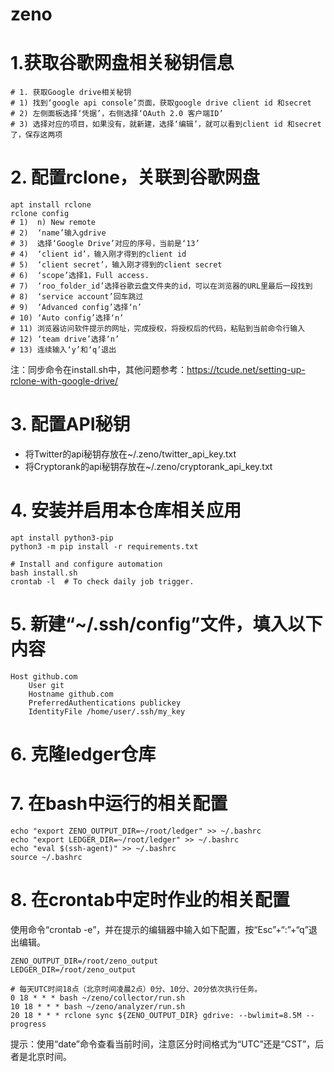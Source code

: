 # zeno

# 1.获取谷歌网盘相关秘钥信息

```
# 1. 获取Google drive相关秘钥
# 1) 找到‘google api console’页面，获取google drive client id 和secret
# 2) 左侧面板选择‘凭据’，右侧选择‘OAuth 2.0 客户端ID’
# 3) 选择对应的项目，如果没有，就新建，选择‘编辑’，就可以看到client id 和secret了，保存这两项
```

# 2. 配置rclone，关联到谷歌网盘

```
apt install rclone
rclone config
# 1)  n) New remote
# 2)  ‘name’输入gdrive
# 3)  选择‘Google Drive’对应的序号，当前是‘13’
# 4)  ‘client id’，输入刚才得到的client id
# 5)  ‘client secret’，输入刚才得到的client secret
# 6)  ‘scope’选择1，Full access.
# 7)  ‘roo_folder_id’选择谷歌云盘文件夹的id，可以在浏览器的URL里最后一段找到
# 8)  ‘service account’回车跳过
# 9)  ‘Advanced config’选择‘n’
# 10) ‘Auto config’选择‘n’
# 11) 浏览器访问软件提示的网址，完成授权，将授权后的代码，粘贴到当前命令行输入
# 12) ‘team drive’选择‘n’
# 13) 连续输入‘y’和‘q’退出
```

注：同步命令在install.sh中，其他问题参考：https://tcude.net/setting-up-rclone-with-google-drive/

# 3. 配置API秘钥

- 将Twitter的api秘钥存放在~/.zeno/twitter_api_key.txt
- 将Cryptorank的api秘钥存放在~/.zeno/cryptorank_api_key.txt

# 4. 安装并启用本仓库相关应用

```
apt install python3-pip
python3 -m pip install -r requirements.txt

# Install and configure automation
bash install.sh
crontab -l  # To check daily job trigger.
```

# 5. 新建“~/.ssh/config”文件，填入以下内容
```
Host github.com
    User git
    Hostname github.com
    PreferredAuthentications publickey
    IdentityFile /home/user/.ssh/my_key
```

# 6. 克隆ledger仓库

# 7. 在bash中运行的相关配置

```
echo "export ZENO_OUTPUT_DIR=~/root/ledger" >> ~/.bashrc
echo "export LEDGER_DIR=~/root/ledger" >> ~/.bashrc
echo "eval $(ssh-agent)" >> ~/.bashrc
source ~/.bashrc

```

# 8. 在crontab中定时作业的相关配置

使用命令“crontab -e”，并在提示的编辑器中输入如下配置，按“Esc”+“:”+“q”退出编辑。
```
ZENO_OUTPUT_DIR=/root/zeno_output
LEDGER_DIR=/root/zeno_output

# 每天UTC时间18点（北京时间凌晨2点）0分、10分、20分依次执行任务。
0 18 * * * bash ~/zeno/collector/run.sh
10 18 * * * bash ~/zeno/analyzer/run.sh
20 18 * * * rclone sync ${ZENO_OUTPUT_DIR} gdrive: --bwlimit=8.5M --progress
```

提示：使用“date”命令查看当前时间，注意区分时间格式为“UTC”还是“CST”，后者是北京时间。
